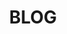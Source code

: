 ---
type: page
layout: blog-pages/blog-page-1
title: 'BLOG'
url: /blog
params:
page-status: 'blog-master'
pageImage: 'https://res.cloudinary.com/animated-eagle/image/upload/v1552617704/OnPoint%20Custom%20Homes/OnPoint-Custom-Homes-00074.jpg'
pageTitle: 'BLOG'
---